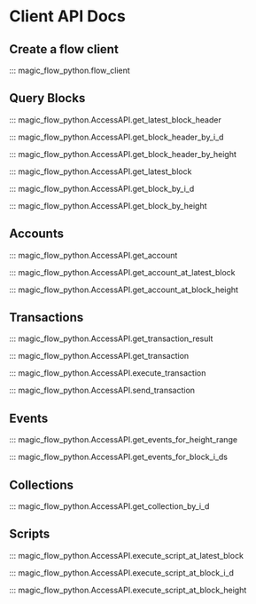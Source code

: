 # Client API Docs

## Create a flow client 

::: magic_flow_python.flow_client

## Query Blocks

::: magic_flow_python.AccessAPI.get_latest_block_header

::: magic_flow_python.AccessAPI.get_block_header_by_i_d

::: magic_flow_python.AccessAPI.get_block_header_by_height

::: magic_flow_python.AccessAPI.get_latest_block

::: magic_flow_python.AccessAPI.get_block_by_i_d

::: magic_flow_python.AccessAPI.get_block_by_height

## Accounts

::: magic_flow_python.AccessAPI.get_account

::: magic_flow_python.AccessAPI.get_account_at_latest_block

::: magic_flow_python.AccessAPI.get_account_at_block_height

## Transactions

::: magic_flow_python.AccessAPI.get_transaction_result

::: magic_flow_python.AccessAPI.get_transaction

::: magic_flow_python.AccessAPI.execute_transaction

::: magic_flow_python.AccessAPI.send_transaction

## Events

::: magic_flow_python.AccessAPI.get_events_for_height_range

::: magic_flow_python.AccessAPI.get_events_for_block_i_ds

## Collections

::: magic_flow_python.AccessAPI.get_collection_by_i_d

## Scripts

::: magic_flow_python.AccessAPI.execute_script_at_latest_block

::: magic_flow_python.AccessAPI.execute_script_at_block_i_d

::: magic_flow_python.AccessAPI.execute_script_at_block_height
